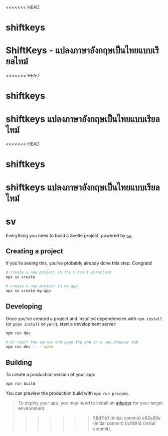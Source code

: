 <<<<<<< HEAD
# shiftkeys
ShiftKeys - แปลงภาษาอังกฤษเป็นไทยแบบเรียลไทม์
=======
<<<<<<< HEAD
# shiftkeys
 shiftkeys แปลงภาษาอังกฤษเป็นไทยแบบเรียลไทม์
=======
<<<<<<< HEAD
# shiftkeys
 shiftkeys แปลงภาษาอังกฤษเป็นไทยแบบเรียลไทม์
=======
# sv

Everything you need to build a Svelte project, powered by [`sv`](https://github.com/sveltejs/cli).

## Creating a project

If you're seeing this, you've probably already done this step. Congrats!

```bash
# create a new project in the current directory
npx sv create

# create a new project in my-app
npx sv create my-app
```

## Developing

Once you've created a project and installed dependencies with `npm install` (or `pnpm install` or `yarn`), start a development server:

```bash
npm run dev

# or start the server and open the app in a new browser tab
npm run dev -- --open
```

## Building

To create a production version of your app:

```bash
npm run build
```

You can preview the production build with `npm run preview`.

> To deploy your app, you may need to install an [adapter](https://svelte.dev/docs/kit/adapters) for your target environment.
>>>>>>> 58d11b1 (Initial commit)
>>>>>>> e82e89e (Initial commit)
>>>>>>> 0cf4914 (Initial commit)
